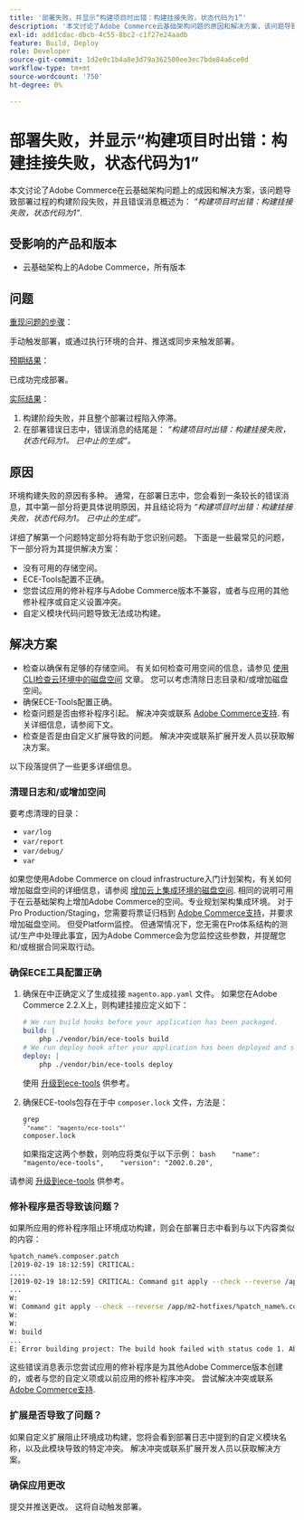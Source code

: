 ```yaml
---
title: '部署失败，并显示“构建项目时出错：构建挂接失败，状态代码为1”'
description: '本文讨论了Adobe Commerce云基础架构问题的原因和解决方案，该问题导致部署过程的构建阶段失败，并且错误消息概述为：*"错误构建项目：构建挂接失败，状态代码为1"*。'
exl-id: add1cdac-dbcb-4c55-8bc2-c1f27e24aadb
feature: Build, Deploy
role: Developer
source-git-commit: 1d2e0c1b4a8e3d79a362500ee3ec7bde84a6ce0d
workflow-type: tm+mt
source-wordcount: '750'
ht-degree: 0%

---
```


# 部署失败，并显示“构建项目时出错：构建挂接失败，状态代码为1”

本文讨论了Adobe Commerce在云基础架构问题上的成因和解决方案，该问题导致部署过程的构建阶段失败，并且错误消息概述为： *“构建项目时出错：构建挂接失败，状态代码为1”*.

## 受影响的产品和版本

* 云基础架构上的Adobe Commerce，所有版本

## 问题

<u>重现问题的步骤</u>：

手动触发部署，或通过执行环境的合并、推送或同步来触发部署。

<u>预期结果</u>：

已成功完成部署。

<u>实际结果</u>：

1. 构建阶段失败，并且整个部署过程陷入停滞。
1. 在部署错误日志中，错误消息的结尾是： *“构建项目时出错：构建挂接失败，状态代码为1。 已中止的生成”。*

## 原因

环境构建失败的原因有多种。 通常，在部署日志中，您会看到一条较长的错误消息，其中第一部分将更具体说明原因，并且结论将为 *“构建项目时出错：构建挂接失败，状态代码为1。 已中止的生成”。*

详细了解第一个问题特定部分将有助于您识别问题。 下面是一些最常见的问题，下一部分将为其提供解决方案：

* 没有可用的存储空间。
* ECE-Tools配置不正确。
* 您尝试应用的修补程序与Adobe Commerce版本不兼容，或者与应用的其他修补程序或自定义设置冲突。
* 自定义模块代码问题导致无法成功构建。

## 解决方案

* 检查以确保有足够的存储空间。 有关如何检查可用空间的信息，请参见 [使用CLI检查云环境中的磁盘空间](/help/how-to/general/check-disk-space-on-cloud-environment-using-cli.md) 文章。 您可以考虑清除日志目录和/或增加磁盘空间。
* 确保ECE-Tools配置正确。
* 检查问题是否由修补程序引起。 解决冲突或联系 [Adobe Commerce支持](/help/help-center-guide/help-center/magento-help-center-user-guide.md#submit-ticket). 有关详细信息，请参阅下文。
* 检查是否是由自定义扩展导致的问题。 解决冲突或联系扩展开发人员以获取解决方案。

以下段落提供了一些更多详细信息。

### 清理日志和/或增加空间

要考虑清理的目录：

* `var/log`
* `var/report`
* `var/debug/`
* `var`

如果您使用Adobe Commerce on cloud infrastructure入门计划架构，有关如何增加磁盘空间的详细信息，请参阅 [增加云上集成环境的磁盘空间](/help/how-to/general/increase-disk-space-for-integration-environment-on-cloud.md). 相同的说明可用于在云基础架构上增加Adobe Commerce的空间。专业规划架构集成环境。 对于Pro Production/Staging，您需要将票证归档到 [Adobe Commerce支持](/help/help-center-guide/help-center/magento-help-center-user-guide.md#submit-ticket)，并要求增加磁盘空间。 但受Platform监控。 但通常情况下，您无需在Pro体系结构的测试/生产中处理此事宜，因为Adobe Commerce会为您监控这些参数，并提醒您和/或根据合同采取行动。

### 确保ECE工具配置正确

1. 确保在中正确定义了生成挂接 `magento.app.yaml` 文件。 如果您在Adobe Commerce 2.2.X上，则构建挂接应定义如下：

   ```yaml
   # We run build hooks before your application has been packaged.
   build: |
       php ./vendor/bin/ece-tools build
   # We run deploy hook after your application has been deployed and started.
   deploy: |
       php ./vendor/bin/ece-tools deploy
   ```

   使用 [升级到ece-tools](https://devdocs.magento.com/guides/v2.3/cloud/project/ece-tools-upgrade-project.html) 供参考。

1. 确保ECE-tools包存在于中 `composer.lock` 文件，方法是：    <pre><code class="language-bash">grep `<code class="language-yaml">&quot;name&quot;： &quot;magento/ece-tools&quot;</code>&#39; composer.lock</code></pre>    如果指定这两个参数，则响应将类似于以下示例：    ```bash    "name": "magento/ece-tools",    "version": "2002.0.20",    ```

请参阅 [升级到ece-tools](https://devdocs.magento.com/guides/v2.3/cloud/project/ece-tools-upgrade-project.html) 供参考。

### 修补程序是否导致该问题？

如果所应用的修补程序阻止环境成功构建，则会在部署日志中看到与以下内容类似的内容：

```bash
%patch_name%.composer.patch
[2019-02-19 18:12:59] CRITICAL:
....
[2019-02-19 18:12:59] CRITICAL: Command git apply --check --reverse /app/m2-hotfixes/%patch_name%.composer.patch returned code 1
...
W:
W: Command git apply --check --reverse /app/m2-hotfixes/%patch_name%.composer.patch returned code 1
W:
W:
W: build
...
E: Error building project: The build hook failed with status code 1. Aborted build.
```

这些错误消息表示您尝试应用的修补程序是为其他Adobe Commerce版本创建的，或者与您的自定义项或以前应用的修补程序冲突。 尝试解决冲突或联系 [Adobe Commerce支持](/help/help-center-guide/help-center/magento-help-center-user-guide.md#submit-ticket).

### 扩展是否导致了问题？

如果自定义扩展阻止环境成功构建，您将会看到部署日志中提到的自定义模块名称，以及此模块导致的特定冲突。 解决冲突或联系扩展开发人员以获取解决方案。

### 确保应用更改

提交并推送更改。 这将自动触发部署。
